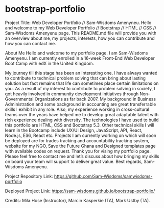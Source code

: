 # bootstrap-portfolio
Project Title: Web Developer Portfolio // Sam-Wisdoms Amenyneu.
Hello and welcome to my Web Developer Portfolio // Bootstrap // HTML // CSS // Sam-Wisdoms Amenyenu page. This README.md file will provide you with an overview about me, my projects, interests, how you can contribute and how you can contact me.

About Me
Hello and welcome to my portfolio page. I am Sam-Wisdoms Amenyenu. I am currently enrolled in a 16-week Front-End Web Developer Boot Camp with edX in the United Kingdom.

My journey till this stage has been an interesting one. I have always wanted to contribute to technical problem solving that can bring about lasting solution but fact remains that life can sometimes place certain limitations on you. As a result of my interest to contribute to problem solving in society, I got heavily involved in community development initiatives through Non-Governmental Organizations as far back 2007. My background in Business Administration and some background in accounting are great transferrable skills I exhibit in any role. Also, my experience working in cross-cultural teams over the years have helped me to develop great adaptable talent with rich experience dealing with diversity. The technologies I have used to build this portfolio are HTML, CSS and Bootstrap 5.3. Other technical skills I will learn in the Bootcamp include UX/UI Design, JavaScript, API, React, Node.js, ES6, React etc. Projects I am currently working on which will soon be deployed are for trades tracking and accountability tracking system, website for my NGO, Save the Future Ghana and Designed templates page with available codes on request. Thank you for vising my portfolio page. Please feel free to contact me and let’s discuss about how bringing my skills on board your team will support to deliver great value. Best regards, Sam-Wisdoms Amenyenu.

Project Repository Link: https://github.com/Sam-Wisdoms/samwisdoms-portfolio

Deployed Project Link: https://sam-wisdoms.github.io/bootstrap-portfolio/

Credits: Mila Hose (Instructor), Marcin Kasperkie (TA), Mark Ustby (TA).
